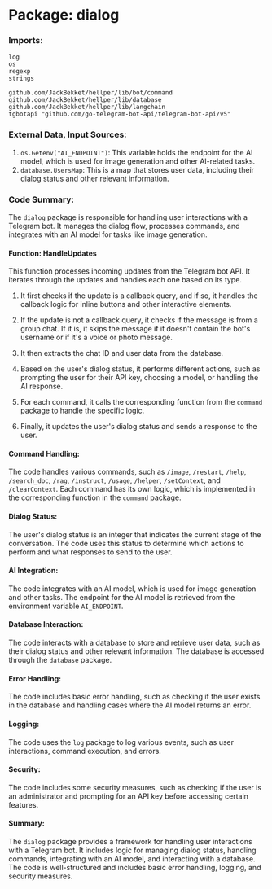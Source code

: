# Package: dialog

### Imports:

```
log
os
regexp
strings

github.com/JackBekket/hellper/lib/bot/command
github.com/JackBekket/hellper/lib/database
github.com/JackBekket/hellper/lib/langchain
tgbotapi "github.com/go-telegram-bot-api/telegram-bot-api/v5"
```

### External Data, Input Sources:

1. `os.Getenv("AI_ENDPOINT")`: This variable holds the endpoint for the AI model, which is used for image generation and other AI-related tasks.
2. `database.UsersMap`: This is a map that stores user data, including their dialog status and other relevant information.

### Code Summary:

The `dialog` package is responsible for handling user interactions with a Telegram bot. It manages the dialog flow, processes commands, and integrates with an AI model for tasks like image generation.

#### Function: HandleUpdates

This function processes incoming updates from the Telegram bot API. It iterates through the updates and handles each one based on its type.

1. It first checks if the update is a callback query, and if so, it handles the callback logic for inline buttons and other interactive elements.

2. If the update is not a callback query, it checks if the message is from a group chat. If it is, it skips the message if it doesn't contain the bot's username or if it's a voice or photo message.

3. It then extracts the chat ID and user data from the database.

4. Based on the user's dialog status, it performs different actions, such as prompting the user for their API key, choosing a model, or handling the AI response.

5. For each command, it calls the corresponding function from the `command` package to handle the specific logic.

6. Finally, it updates the user's dialog status and sends a response to the user.

#### Command Handling:

The code handles various commands, such as `/image`, `/restart`, `/help`, `/search_doc`, `/rag`, `/instruct`, `/usage`, `/helper`, `/setContext`, and `/clearContext`. Each command has its own logic, which is implemented in the corresponding function in the `command` package.

#### Dialog Status:

The user's dialog status is an integer that indicates the current stage of the conversation. The code uses this status to determine which actions to perform and what responses to send to the user.

#### AI Integration:

The code integrates with an AI model, which is used for image generation and other tasks. The endpoint for the AI model is retrieved from the environment variable `AI_ENDPOINT`.

#### Database Interaction:

The code interacts with a database to store and retrieve user data, such as their dialog status and other relevant information. The database is accessed through the `database` package.

#### Error Handling:

The code includes basic error handling, such as checking if the user exists in the database and handling cases where the AI model returns an error.

#### Logging:

The code uses the `log` package to log various events, such as user interactions, command execution, and errors.

#### Security:

The code includes some security measures, such as checking if the user is an administrator and prompting for an API key before accessing certain features.

#### Summary:

The `dialog` package provides a framework for handling user interactions with a Telegram bot. It includes logic for managing dialog status, handling commands, integrating with an AI model, and interacting with a database. The code is well-structured and includes basic error handling, logging, and security measures.

